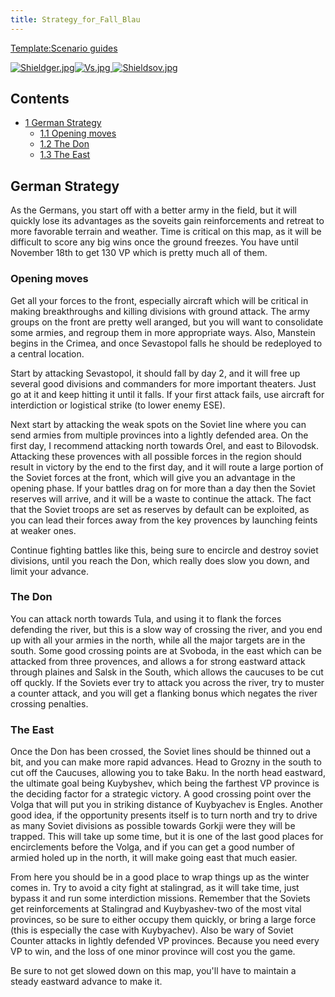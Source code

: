 ```yaml
---
title: Strategy_for_Fall_Blau
---
```


[Template:Scenario guides](/wiki/index.php?title=Template:Scenario_guides&action=edit&redlink=1 "Template:Scenario guides (page does not exist)")

[![Shieldger.jpg](/images/7/71/Shieldger.jpg)](/wiki/File:Shieldger.jpg)[![Vs.jpg](/images/9/93/Vs.jpg) ](/wiki/File:Vs.jpg)[![Shieldsov.jpg](/images/1/1c/Shieldsov.jpg)](/wiki/File:Shieldsov.jpg)

## Contents

- [1 German Strategy](#German_Strategy)
  - [1.1 Opening moves](#Opening_moves)
  - [1.2 The Don](#The_Don)
  - [1.3 The East](#The_East)

## German Strategy

As the Germans, you start off with a better army in the field, but it will quickly lose its advantages as the soveits gain reinforcements and retreat to more favorable terrain and weather. Time is critical on this map, as it will be difficult to score any big wins once the ground freezes. You have until November 18th to get 130 VP which is pretty much all of them.

### Opening moves

Get all your forces to the front, especially aircraft which will be critical in making breakthroughs and killing divisions with ground attack. The army groups on the front are pretty well aranged, but you will want to consolidate some armies, and regroup them in more appropriate ways. Also, Manstein begins in the Crimea, and once Sevastopol falls he should be redeployed to a central location.

Start by attacking Sevastopol, it should fall by day 2, and it will free up several good divisions and commanders for more important theaters. Just go at it and keep hitting it until it falls. If your first attack fails, use aircraft for interdiction or logistical strike (to lower enemy ESE).

Next start by attacking the weak spots on the Soviet line where you can send armies from multiple provinces into a lightly defended area. On the first day, I recommend attacking north towards Orel, and east to Bilovodsk. Attacking these provences with all possible forces in the region should result in victory by the end to the first day, and it will route a large portion of the Soviet forces at the front, which will give you an advantage in the opening phase. If your battles drag on for more than a day then the Soviet reserves will arrive, and it will be a waste to continue the attack. The fact that the Soviet troops are set as reserves by default can be exploited, as you can lead their forces away from the key provences by launching feints at weaker ones.

Continue fighting battles like this, being sure to encircle and destroy soviet divisions, until you reach the Don, which really does slow you down, and limit your advance.

### The Don

You can attack north towards Tula, and using it to flank the forces defending the river, but this is a slow way of crossing the river, and you end up with all your armies in the north, while all the major targets are in the south. Some good crossing points are at Svoboda, in the east which can be attacked from three provences, and allows a for strong eastward attack through plaines and Salsk in the South, which allows the caucuses to be cut off quckly. If the Soviets ever try to attack you across the river, try to muster a counter attack, and you will get a flanking bonus which negates the river crossing penalties.

### The East

Once the Don has been crossed, the Soviet lines should be thinned out a bit, and you can make more rapid advances. Head to Grozny in the south to cut off the Caucuses, allowing you to take Baku. In the north head eastward, the ultimate goal being Kuybyshev, which being the farthest VP province is the deciding factor for a strategic victory. A good crossing point over the Volga that will put you in striking distance of Kuybyachev is Engles. Another good idea, if the opportunity presents itself is to turn north and try to drive as many Soviet divisions as possible towards Gorkji were they will be trapped. This will take up some time, but it is one of the last good places for encirclements before the Volga, and if you can get a good number of armied holed up in the north, it will make going east that much easier.

From here you should be in a good place to wrap things up as the winter comes in. Try to avoid a city fight at stalingrad, as it will take time, just bypass it and run some interdiction missions. Remember that the Soviets get reinforcements at Stalingrad and Kuybyashev-two of the most vital provinces, so be sure to either occupy them quickly, or bring a large force (this is especially the case with Kuybyachev). Also be wary of Soviet Counter attacks in lightly defended VP provinces. Because you need every VP to win, and the loss of one minor province will cost you the game.

Be sure to not get slowed down on this map, you'll have to maintain a steady eastward advance to make it.
